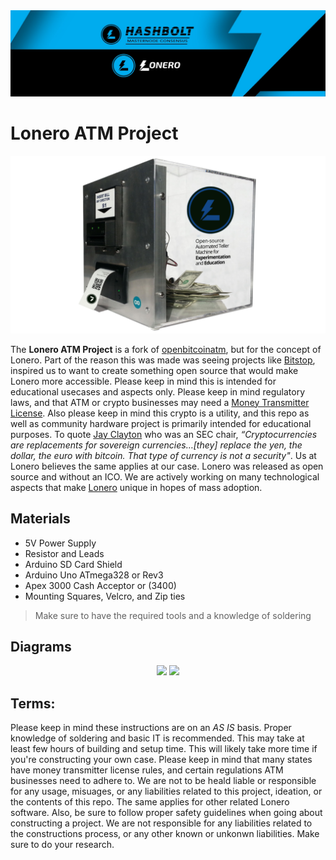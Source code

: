 <img src="https://raw.githubusercontent.com/Mentors4EDU/Images/master/banner.png">

# Lonero ATM Project
![LoneroATM](https://raw.githubusercontent.com/Mentors4EDU/Images/master/LoneroATM.png)

The **Lonero ATM Project** is a fork of [openbitcoinatm](https://openbitcoinatm.wordpress.com/), but for the concept of Lonero. Part of the reason this was made was seeing projects like [Bitstop](https://bitstop.co/), inspired us to want to create something open source that would make Lonero more accessible. Please keep in mind this is intended for educational usecases and aspects only. Please keep in mind regulatory laws, and that ATM or crypto businesses may need a [Money Transmitter License](https://dilendorf.com/blockchain-crypto/money-transmitter-licensing.html). Also please keep in mind this crypto is a utility, and this repo as well as community hardware project is primarily intended for educational purposes. To quote [Jay Clayton](https://www.investopedia.com/news/sec-chair-says-bitcoin-not-security/) who was an SEC chair, *“Cryptocurrencies are replacements for sovereign currencies…[they] replace the yen, the dollar, the euro with bitcoin. That type of currency is not a security"*. Us at Lonero believes the same applies at our case. Lonero was released as open source and without an ICO. We are actively working on many technological aspects that make [Lonero](https://lonero.org) unique in hopes of mass adoption.

## Materials
- 5V Power Supply
- Resistor and Leads
- Arduino SD Card Shield
- Arduino Uno ATmega328 or Rev3
- Apex 3000 Cash Acceptor or (3400)
- Mounting Squares, Velcro, and Zip ties
> Make sure to have the required tools and a knowledge  of soldering

## Diagrams
<p align="center">
<img src="https://openbitcoinatm.files.wordpress.com/2014/02/obcatm_faceplate.png" width="550">
<img src="https://content.instructables.com/ORIG/FMA/9Q3M/HVTWBLCH/FMA9Q3MHVTWBLCH.png" width="550">
</p>

## Terms:
Please keep in mind these instructions are on an *AS IS* basis. Proper knowledge of soldering and basic IT is recommended. This may take at least few hours of building and setup time. This will likely take more time if you're constructing your own case. Please keep in mind that many states have money transmitter license rules, and certain regulations ATM businesses need to adhere to. We are not to be heald liable or responsible for any usage, misuages, or any liabilities related to this project, ideation, or the contents of this repo. The same applies for other related Lonero software. Also, be sure to follow proper safety guidelines when going about constructing a project. We are not responsible for any liabilities related to the constructions process, or any other known or unkonwn liabilities. Make sure to do your research.
